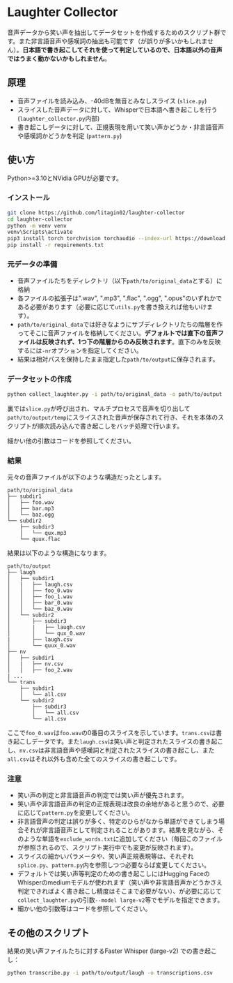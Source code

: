 # Laughter Collector

音声データから笑い声を抽出してデータセットを作成するためのスクリプト群です。また非言語音声や感嘆詞の抽出も可能です（が誤りが多いかもしれません）。**日本語で書き起こしてそれを使って判定しているので、日本語以外の音声ではうまく動かないかもしれません**。

## 原理

- 音声ファイルを読み込み、-40dBを無音とみなしスライス (`slice.py`)
- スライスした音声データに対して、Whisperで日本語へ書き起こしを行う (`laughter_collector.py`内部)
- 書き起こしデータに対して、正規表現を用いて笑い声かどうか・非言語音声や感嘆詞かどうかを判定 (`pattern.py`)

## 使い方

Python>=3.10とNVidia GPUが必要です。

### インストール

```bash
git clone https://github.com/litagin02/laughter-collector
cd laughter-collector
python -m venv venv
venv\Scripts\activate
pip3 install torch torchvision torchaudio --index-url https://download.pytorch.org/whl/cu121
pip install -r requirements.txt
```

### 元データの準備

- 音声ファイルたちをディレクトリ（以下`path/to/original_data`とする）に格納
- 各ファイルの拡張子は".wav", ".mp3", ".flac", ".ogg", ".opus"のいずれかである必要があります（必要に応じて`utils.py`を書き換えれば他もいけます）。
- `path/to/original_data`では好きなようにサブディレクトリたちの階層を作ってそこに音声ファイルを格納してください。**デフォルトでは直下の音声ファイルは反映されず、1つ下の階層からのみ反映されます**。直下のみを反映するには`-nr`オプションを指定してください。
- 結果は相対パスを保持したまま指定した`path/to/output`に保存されます。

### データセットの作成

```bash
python collect_laughter.py -i path/to/original_data -o path/to/output
```

裏では`slice.py`が呼び出され、マルチプロセスで音声を切り出して`path/to/output/temp`にスライスされた音声が保存されて行き、それを本体のスクリプトが順次読み込んで書き起こしをバッチ処理で行います。

細かい他の引数はコードを参照してください。

### 結果

元々の音声ファイルが以下のような構造だったとします。
```
path/to/original_data
├── subdir1
│   ├── foo.wav
│   ├── bar.mp3
│   └── baz.ogg
└── subdir2
    ├── subdir3
    │   └── qux.mp3
    └── quux.flac
```

結果は以下のような構造になります。
```
path/to/output
├── laugh
│   ├── subdir1
│   |   ├── laugh.csv
│   │   ├── foo_0.wav
│   │   ├── foo_1.wav
│   │   ├── bar_0.wav
│   │   └── baz_0.wav
│   └── subdir2
│       ├── subdir3
│       |   ├── laugh.csv
│       │   └── qux_0.wav
|       ├── laugh.csv
│       └── quux_0.wav
├── nv
│   ├── subdir1
│   |   ├── nv.csv
│   │   ├── foo_2.wav
| ...
└── trans
    ├── subdir1
    │   └── all.csv
    └── subdir2
        ├── subdir3
        │   └── all.csv
        └── all.csv
```

ここで`foo_0.wav`は`foo.wav`の0番目のスライスを示しています。`trans.csv`は書き起こしデータです。また`laugh.csv`は笑い声と判定されたスライスの書き起こし、`nv.csv`は非言語音声や感嘆詞と判定されたスライスの書き起こし、また`all.csv`はそれ以外も含めた全てのスライスの書き起こしです。

### 注意

- 笑い声の判定と非言語音声の判定では笑い声が優先されます。
- 笑い声や非言語音声の判定の正規表現は改良の余地があると思うので、必要に応じて`pattern.py`を変更してください。
- 非言語音声の判定は誤りが多く、特定のひらがなから単語ができてしまう場合それが非言語音声として判定されることがあります。結果を見ながら、そのような単語を`exclude_words.txt`に追加してください（毎回このファイルが参照されるので、スクリプト実行中でも変更が反映されます）。
- スライスの細かいパラメータや、笑い声正規表現等は、それぞれ`splice.py`、`pattern.py`内を参照しつつ必要ならば変更してください。
- デフォルトでは笑い声等判定のための書き起こしにはHugging FaceのWhisperのmediumモデルが使われます（笑い声や非言語音声かどうかさえ判定できればよく書き起こし精度はそこまで必要がない）、が必要に応じて`collect_laughter.py`の引数`--model large-v2`等でモデルを指定できます。
- 細かい他の引数等はコードを参照してください。

## その他のスクリプト

結果の笑い声ファイルたちに対するFaster Whisper (large-v2) での書き起こし：
```bash
python transcribe.py -i path/to/output/laugh -o transcriptions.csv
```
